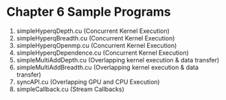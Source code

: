 # Chapter 6 Sample Programs

1. simpleHyperqDepth.cu (Concurrent Kernel Execution)
2. simpleHyperqBreadth.cu (Concurrent Kernel Execution)
3. simpleHyperqOpenmp.cu (Concurrent Kernel Execution)
4. simpleHyperqDependence.cu (Concurrent Kernel Execution)
5. simpleMultiAddDepth.cu (Overlapping kernel execution & data transfer)
6. simpleMultiAddBreadth.cu (Overlapping kernel execution & data transfer)
7. syncAPI.cu (Overlapping GPU and CPU Execution)
8. simpleCallback.cu (Stream Callbacks)

